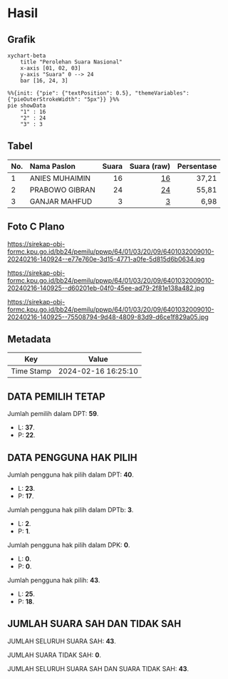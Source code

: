# Hasil

## Grafik

```mermaid
xychart-beta
    title "Perolehan Suara Nasional"
    x-axis [01, 02, 03]
    y-axis "Suara" 0 --> 24
    bar [16, 24, 3]
```

```mermaid
%%{init: {"pie": {"textPosition": 0.5}, "themeVariables": {"pieOuterStrokeWidth": "5px"}} }%%
pie showData
    "1" : 16
    "2" : 24
    "3" : 3
```

## Tabel

| No. | Nama Paslon    | Suara | Suara (raw) | Persentase |
|:--- |:-------------- | -----:| -----------:| ----------:|
| 1   | ANIES MUHAIMIN | 16    | [16][p-1]   | 37,21      |
| 2   | PRABOWO GIBRAN | 24    | [24][p-2]   | 55,81      |
| 3   | GANJAR MAHFUD  | 3     | [3][p-3]    | 6,98       |


[p-1]: https://github.com/gigit-pemilu/pemilu-2024/blob/main/pilpres/hitung-suara/sub/64-kalimantan-timur/sub/01-paser/sub/03-paser-belengkong/sub/2009-suliliran-baru/sub/010-tps/sub/paslon-1.txt
[p-2]: https://github.com/gigit-pemilu/pemilu-2024/blob/main/pilpres/hitung-suara/sub/64-kalimantan-timur/sub/01-paser/sub/03-paser-belengkong/sub/2009-suliliran-baru/sub/010-tps/sub/paslon-2.txt
[p-3]: https://github.com/gigit-pemilu/pemilu-2024/blob/main/pilpres/hitung-suara/sub/64-kalimantan-timur/sub/01-paser/sub/03-paser-belengkong/sub/2009-suliliran-baru/sub/010-tps/sub/paslon-3.txt

## Foto C Plano

https://sirekap-obj-formc.kpu.go.id/bb24/pemilu/ppwp/64/01/03/20/09/6401032009010-20240216-140924--e77e760e-3d15-4771-a0fe-5d815d6b0634.jpg

https://sirekap-obj-formc.kpu.go.id/bb24/pemilu/ppwp/64/01/03/20/09/6401032009010-20240216-140925--d60201eb-04f0-45ee-ad79-2f81e138a482.jpg

https://sirekap-obj-formc.kpu.go.id/bb24/pemilu/ppwp/64/01/03/20/09/6401032009010-20240216-140925--75508794-9d48-4809-83d9-d6ce1f829a05.jpg


## Metadata

| Key        | Value               |
| ---------- | ------------------- |
| Time Stamp | 2024-02-16 16:25:10 |


## DATA PEMILIH TETAP

Jumlah pemilih dalam DPT: **59**.
 * L: **37**.
 * P: **22**.

## DATA PENGGUNA HAK PILIH

Jumlah pengguna hak pilih dalam DPT: **40**.
 * L: **23**.
 * P: **17**.

Jumlah pengguna hak pilih dalam DPTb: **3**.
 * L: **2**.
 * P: **1**.

Jumlah pengguna hak pilih dalam DPK: **0**.
 * L: **0**.
 * P: **0**.

Jumlah pengguna hak pilih: **43**.
 * L: **25**.
 * P: **18**.

## JUMLAH SUARA SAH DAN TIDAK SAH

JUMLAH SELURUH SUARA SAH: **43**.

JUMLAH SUARA TIDAK SAH: **0**.

JUMLAH SELURUH SUARA SAH DAN SUARA TIDAK SAH: **43**.


